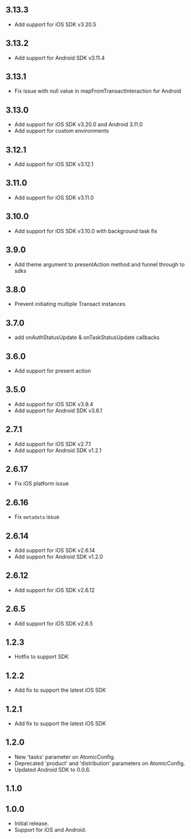 ## 3.13.3

- Add support for iOS SDK v3.20.5

## 3.13.2

- Add support for Android SDK v3.11.4

## 3.13.1

- Fix issue with null value in mapFromTransactInteraction for Android

## 3.13.0

- Add support for iOS SDK v3.20.0 and Android 3.11.0
- Add support for custom environments

## 3.12.1

- Add support for iOS SDK v3.12.1

## 3.11.0

- Add support for iOS SDK v3.11.0

## 3.10.0

- Add support for iOS SDK v3.10.0 with background task fix

## 3.9.0

- Add theme argument to presentAction method and funnel through to sdks

## 3.8.0

- Prevent initiating multiple Transact instances

## 3.7.0

- add onAuthStatusUpdate & onTaskStatusUpdate callbacks

## 3.6.0

- Add support for present action

## 3.5.0

- Add support for iOS SDK v3.9.4
- Add support for Android SDK v3.6.1

## 2.7.1

- Add support for iOS SDK v2.7.1
- Add support for Android SDK v1.2.1

## 2.6.17

- Fix iOS platform issue

## 2.6.16

- Fix `metadata` issue

## 2.6.14

- Add support for iOS SDK v2.6.14
- Add support for Android SDK v1.2.0

## 2.6.12

- Add support for iOS SDK v2.6.12

## 2.6.5

- Add support for iOS SDK v2.6.5

## 1.2.3

- Hotfix to support SDK

## 1.2.2

- Add fix to support the latest iOS SDK

## 1.2.1

- Add fix to support the latest iOS SDK

## 1.2.0

- New 'tasks' parameter on AtomicConfig.
- Deprecated 'product' and 'distribution' parameters on AtomicConfig.
- Updated Android SDK to 0.0.6.

## 1.1.0

## 1.0.0

- Initial release.
- Support for iOS and Android.
